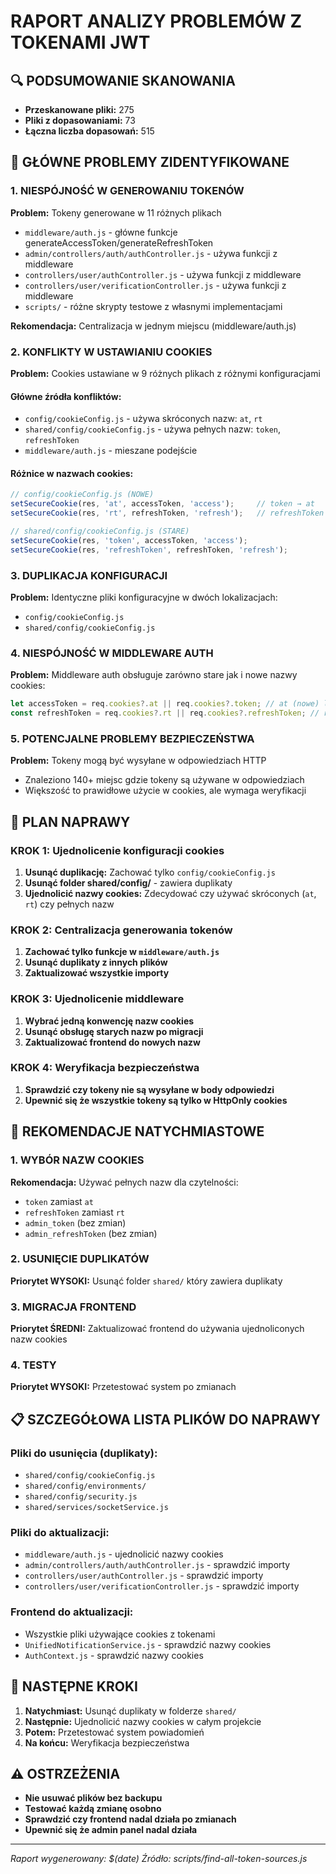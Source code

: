 # RAPORT ANALIZY PROBLEMÓW Z TOKENAMI JWT

## 🔍 PODSUMOWANIE SKANOWANIA

- **Przeskanowane pliki:** 275
- **Pliki z dopasowaniami:** 73  
- **Łączna liczba dopasowań:** 515

## 🚨 GŁÓWNE PROBLEMY ZIDENTYFIKOWANE

### 1. NIESPÓJNOŚĆ W GENEROWANIU TOKENÓW
**Problem:** Tokeny generowane w 11 różnych plikach
- `middleware/auth.js` - główne funkcje generateAccessToken/generateRefreshToken
- `admin/controllers/auth/authController.js` - używa funkcji z middleware
- `controllers/user/authController.js` - używa funkcji z middleware
- `controllers/user/verificationController.js` - używa funkcji z middleware
- `scripts/` - różne skrypty testowe z własnymi implementacjami

**Rekomendacja:** Centralizacja w jednym miejscu (middleware/auth.js)

### 2. KONFLIKTY W USTAWIANIU COOKIES
**Problem:** Cookies ustawiane w 9 różnych plikach z różnymi konfiguracjami

#### Główne źródła konfliktów:
- `config/cookieConfig.js` - używa skróconych nazw: `at`, `rt`
- `shared/config/cookieConfig.js` - używa pełnych nazw: `token`, `refreshToken`
- `middleware/auth.js` - mieszane podejście

#### Różnice w nazwach cookies:
```javascript
// config/cookieConfig.js (NOWE)
setSecureCookie(res, 'at', accessToken, 'access');     // token → at
setSecureCookie(res, 'rt', refreshToken, 'refresh');   // refreshToken → rt

// shared/config/cookieConfig.js (STARE)
setSecureCookie(res, 'token', accessToken, 'access');
setSecureCookie(res, 'refreshToken', refreshToken, 'refresh');
```

### 3. DUPLIKACJA KONFIGURACJI
**Problem:** Identyczne pliki konfiguracyjne w dwóch lokalizacjach:
- `config/cookieConfig.js`
- `shared/config/cookieConfig.js`

### 4. NIESPÓJNOŚĆ W MIDDLEWARE AUTH
**Problem:** Middleware auth obsługuje zarówno stare jak i nowe nazwy cookies:
```javascript
let accessToken = req.cookies?.at || req.cookies?.token; // at (nowe) lub token (stare)
const refreshToken = req.cookies?.rt || req.cookies?.refreshToken; // rt (nowe) lub refreshToken (stare)
```

### 5. POTENCJALNE PROBLEMY BEZPIECZEŃSTWA
**Problem:** Tokeny mogą być wysyłane w odpowiedziach HTTP
- Znaleziono 140+ miejsc gdzie tokeny są używane w odpowiedziach
- Większość to prawidłowe użycie w cookies, ale wymaga weryfikacji

## 🔧 PLAN NAPRAWY

### KROK 1: Ujednolicenie konfiguracji cookies
1. **Usunąć duplikację:** Zachować tylko `config/cookieConfig.js`
2. **Usunąć folder shared/config/** - zawiera duplikaty
3. **Ujednolicić nazwy cookies:** Zdecydować czy używać skróconych (`at`, `rt`) czy pełnych nazw

### KROK 2: Centralizacja generowania tokenów
1. **Zachować tylko funkcje w `middleware/auth.js`**
2. **Usunąć duplikaty z innych plików**
3. **Zaktualizować wszystkie importy**

### KROK 3: Ujednolicenie middleware
1. **Wybrać jedną konwencję nazw cookies**
2. **Usunąć obsługę starych nazw po migracji**
3. **Zaktualizować frontend do nowych nazw**

### KROK 4: Weryfikacja bezpieczeństwa
1. **Sprawdzić czy tokeny nie są wysyłane w body odpowiedzi**
2. **Upewnić się że wszystkie tokeny są tylko w HttpOnly cookies**

## 🎯 REKOMENDACJE NATYCHMIASTOWE

### 1. WYBÓR NAZW COOKIES
**Rekomendacja:** Używać pełnych nazw dla czytelności:
- `token` zamiast `at`
- `refreshToken` zamiast `rt`
- `admin_token` (bez zmian)
- `admin_refreshToken` (bez zmian)

### 2. USUNIĘCIE DUPLIKATÓW
**Priorytet WYSOKI:** Usunąć folder `shared/` który zawiera duplikaty

### 3. MIGRACJA FRONTEND
**Priorytet ŚREDNI:** Zaktualizować frontend do używania ujednoliconych nazw cookies

### 4. TESTY
**Priorytet WYSOKI:** Przetestować system po zmianach

## 📋 SZCZEGÓŁOWA LISTA PLIKÓW DO NAPRAWY

### Pliki do usunięcia (duplikaty):
- `shared/config/cookieConfig.js`
- `shared/config/environments/`
- `shared/config/security.js`
- `shared/services/socketService.js`

### Pliki do aktualizacji:
- `middleware/auth.js` - ujednolicić nazwy cookies
- `admin/controllers/auth/authController.js` - sprawdzić importy
- `controllers/user/authController.js` - sprawdzić importy
- `controllers/user/verificationController.js` - sprawdzić importy

### Frontend do aktualizacji:
- Wszystkie pliki używające cookies z tokenami
- `UnifiedNotificationService.js` - sprawdzić nazwy cookies
- `AuthContext.js` - sprawdzić nazwy cookies

## 🚀 NASTĘPNE KROKI

1. **Natychmiast:** Usunąć duplikaty w folderze `shared/`
2. **Następnie:** Ujednolicić nazwy cookies w całym projekcie
3. **Potem:** Przetestować system powiadomień
4. **Na końcu:** Weryfikacja bezpieczeństwa

## ⚠️ OSTRZEŻENIA

- **Nie usuwać plików bez backupu**
- **Testować każdą zmianę osobno**
- **Sprawdzić czy frontend nadal działa po zmianach**
- **Upewnić się że admin panel nadal działa**

---
*Raport wygenerowany: $(date)*
*Źródło: scripts/find-all-token-sources.js*
